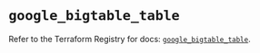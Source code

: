 # `google_bigtable_table`

Refer to the Terraform Registry for docs: [`google_bigtable_table`](https://registry.terraform.io/providers/hashicorp/google/6.17.0/docs/resources/bigtable_table).
